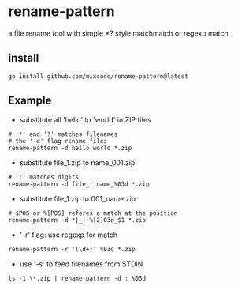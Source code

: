 
# rename-pattern

a file rename tool with simple \*? style matchmatch or regexp match.

## install
```
go install github.com/mixcode/rename-pattern@latest
```


## Example

* substitute all 'hello' to 'world' in ZIP files
```
# '*' and '?' matches filenames
# the '-d' flag rename files
rename-pattern -d hello world *.zip
```

* substitute file\_1.zip to name\_001.zip
```
# ':' matches digits
rename-pattern -d file_: name_%03d *.zip
```

* substitute file\_1.zip to 001\_name.zip
```
# $POS or %[POS] referes a match at the position
rename-pattern -d *|_: %[2]03d_$1 *.zip
```

* '-r' flag: use regexp for match
```
rename-pattern -r '(\d+)' %03d *.zip
```

* use '-s' to feed filenames from STDIN
```
ls -1 \*.zip | rename-pattern -d : %05d
```


